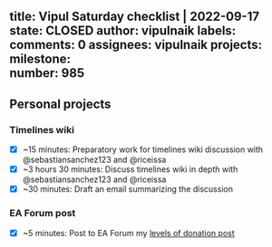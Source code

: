 title:	Vipul Saturday checklist | 2022-09-17
state:	CLOSED
author:	vipulnaik
labels:	
comments:	0
assignees:	vipulnaik
projects:	
milestone:	
number:	985
--
## Personal projects

### Timelines wiki

- [x] ~15 minutes: Preparatory work for timelines wiki discussion with @sebastiansanchez123 and @riceissa
- [x] ~3 hours 30 minutes: Discuss timelines wiki in depth with @sebastiansanchez123 and @riceissa
- [x] ~30 minutes: Draft an email summarizing the discussion 

### EA Forum post

- [x] ~5 minutes: Post to EA Forum my [levels of donation post](https://forum.effectivealtruism.org/posts/F4DxPrfmnEtEwhPJu/levels-of-donation)
